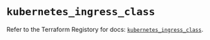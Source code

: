 # `kubernetes_ingress_class`

Refer to the Terraform Registory for docs: [`kubernetes_ingress_class`](https://registry.terraform.io/providers/hashicorp/kubernetes/2.25.2/docs/resources/ingress_class).
